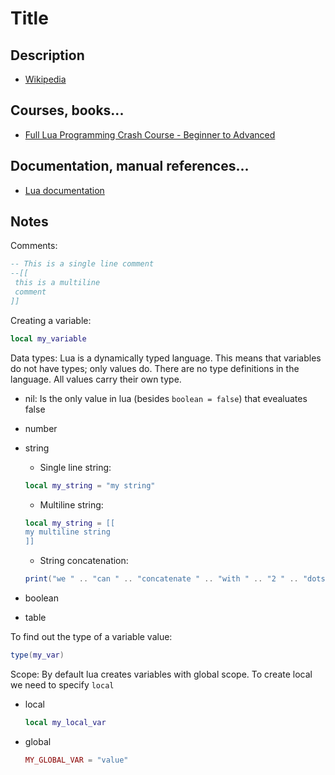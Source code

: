 # Title

## Description

- [Wikipedia](<https://en.wikipedia.org/wiki/Lua_(programming_language)>)

## Courses, books...

- [Full Lua Programming Crash Course - Beginner to Advanced](../lua-crash-course/lcc.md)

## Documentation, manual references...

- [Lua documentation](https://www.lua.org/docs.html)

## Notes

Comments:

```lua
-- This is a single line comment
--[[
 this is a multiline
 comment
]]
```

Creating a variable:

```lua
local my_variable
```

Data types: Lua is a dynamically typed language. This means that variables do not have types; only values do. There are no type definitions in the language. All values carry their own type.

- nil: Is the only value in lua (besides `boolean = false`) that evealuates false

- number

- string

  - Single line string:

  ```lua
  local my_string = "my string"
  ```

  - Multiline string:

  ```lua
  local my_string = [[
  my multiline string
  ]]
  ```

  - String concatenation:

  ```lua
  print("we " .. "can " .. "concatenate " .. "with " .. "2 " .. "dots")
  ```

- boolean

- table

To find out the type of a variable value:

```lua
type(my_var)
```

Scope: By default lua creates variables with global scope. To create local we need to specify `local`

- local

  ```lua
  local my_local_var
  ```

- global
  ```lua
  MY_GLOBAL_VAR = "value"
  ```
